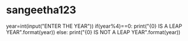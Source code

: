 # sangeetha123
year=int(input("ENTER THE YEAR")) if(year%4)==0: 
print("{0} IS A LEAP YEAR".format(year)) else: 
print("{0} IS NOT A LEAP YEAR".format(year))

